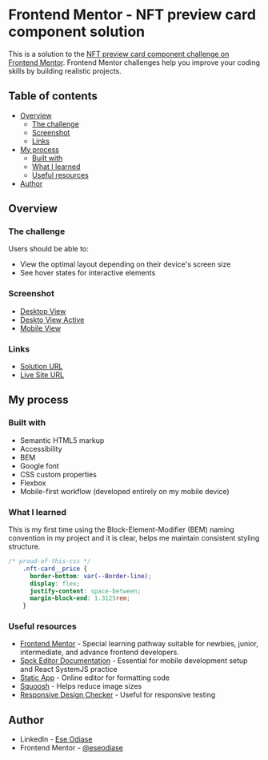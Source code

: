 # Frontend Mentor - NFT preview card component solution

This is a solution to the [NFT preview card component challenge on Frontend Mentor](https://www.frontendmentor.io/challenges/nft-preview-card-component-SbdUL_w0U). Frontend Mentor challenges help you improve your coding skills by building realistic projects. 

## Table of contents

- [Overview](#overview)
  - [The challenge](#the-challenge)
  - [Screenshot](#screenshot)
  - [Links](#links)
- [My process](#my-process)
  - [Built with](#built-with)
  - [What I learned](#what-i-learned)
  - [Useful resources](#useful-resources)
- [Author](#author)

## Overview

### The challenge

Users should be able to:

- View the optimal layout depending on their device's screen size
- See hover states for interactive elements

### Screenshot

- [Desktop View](./src/screenshot/desktop-view.jpg)
- [Deskto View Active](./src/screenshot/desktop-view-active.jpg)
- [Mobile View](./src/screenshot/mobile-view.jpg)

### Links

- [Solution URL](https://github.com/eseodiase/nft-card)
- [Live Site URL](https://eseodiase.github.io/nft-card/)

## My process

### Built with

- Semantic HTML5 markup
- Accessibility
- BEM 
- Google font
- CSS custom properties
- Flexbox
- Mobile-first workflow (developed entirely on my mobile device)

### What I learned

This is my first time using the Block-Element-Modifier (BEM) naming convention in my project and it is clear, helps me maintain consistent styling structure.

```css
/* proud-of-this-css */
    .nft-card__price {
      border-bottom: var(--Border-line);
      display: flex;
      justify-content: space-between;
      margin-block-end: 1.3125rem;
    }
```

### Useful resources

- [Frontend Mentor](https://www.frontendmentor.io/learning-paths) - Special learning pathway suitable for newbies, junior, intermediate, and advance frontend developers.
- [Spck Editor Documentation](https://spck.io/documentation) - Essential for mobile development setup and React SystemJS practice
- [Static App](https://static.app/) - Online editor for formatting code
- [Squoosh](https://squoosh.app/) - Helps reduce image sizes
- [Responsive Design Checker](https://www.responsivedesignchecker.com) - Useful for responsive testing

## Author

- LinkedIn - [Ese Odiase](https://ng.linkedin.com/in/ese-g-odiase-220576196)
- Frontend Mentor - [@eseodiase](https://www.frontendmentor.io/profile/eseodiase)


